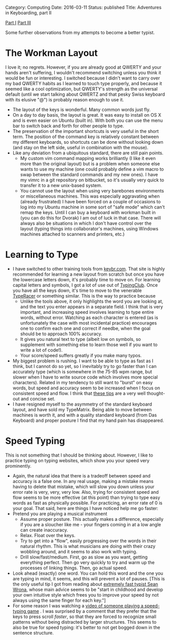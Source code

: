 Category: Computing
Date: 2016-03-11
Status: published
Title: Adventures in Keyboarding, part II

[Part I]({filename}adventures-in-keyboarding.md) [Part
III]({filename}adventures-in-keyboarding-part-iii.md)

Some further observations from my attempts to become a better typist.

# The Workman Layout

I love it; no regrets. However, if you are already good at QWERTY and
  your hands aren't suffering, I wouldn't recommend switching unless
  you think it would be fun or interesting. I switched because I didn't
  want to carry over my bad QWERTY habits as I learned to touch type
  properly, and because it seemed like a cool optimization, but
  QWERTY's strength as the universal default (until we start talking
  about QWERTZ and that pesky Swiss keyboard with its elusive "@") is
  probably reason enough to use it.

-   The layout of the keys is wonderful. Many common words just fly.
-   On a day to day basis, the layout is great. It was easy to install
    on OS X and is even easier on Ubuntu (built in). With both you can
    use the menu bar to switch back and forth for other people to type.
-   The preservation of the important shortcuts is very useful in the
    short term. The position of the command key is relatively constant
    between my different keyboards, so shortcuts can be done without
    looking down (and stay on the left side, useful in combination with
    the mouse).
-   Like any deviation from a ubiquitous standard, there are still pain
    points.
    -   My custom vim command mapping works brilliantly (I like it even
        more than the original layout) but is a problem when someone
        else wants to use my machine (one could probably define a vim
        macro to swap between the standard commands and my new ones). I
        have my vimrc in a git repository on bitbucket, so it's usually
        very quick to transfer it to a new unix-based system.
    -   You cannot use the layout when using very barebones environments
        or miscellaneous machines. This was especially aggravating when
        (already frustrated) I have been forced on a couple of occasions
        to log into my Ubuntu machine in some sort of "safe mode"
        which can't remap the keys. Until I can buy a keyboard with
        workman built in (you can do this for Dvorak) I am out of luck
        in that case. There will always also be situations in which I
        don't have control over the layout (typing things into
        collaborator's machines, using Windows machines attached to
        scanners and printers, etc.)

# Learning to Type

-   I have switched to other training tools from
    [keybr.com](www.keybr.com). That site is highly recommended for
    learning a new layout from scratch but once you have the lowercase
    letters down, it's probably time to move on. For learning capital
    letters and symbols, I got a lot of use out of
    [TypingClub](www.typingclub.com). Once you have all the keys down,
    it's time to move to the venerable [TypeRacer](www.typeracer.com)
    or something similar. This is the way to practice because
    -   Unlike the tools above, it only highlights the word you are
        looking at, and the text you enter appears in a separate field.
        I think that is very important, and increasing speed involves
        learning to type entire words, without error. Watching as each
        character is entered (as is unfortunately the case with most
        incidental practice) encourages one to confirm each one and
        correct if needbe, when the goal should be to approach 100%
        accuracy.
    -   It gives you natural text to type (albeit low on symbols, so
        supplement with something else to learn those well if you want
        to write a lot of code!).
    -   Your score/speed suffers greatly if you make many typos.
-   My biggest problem is rushing. I want to be able to type as fast as
    I think, but I cannot do so yet, so I inevitably try to go faster
    than I can accurately type (which is somewhere in the 75-85 wpm
    range, but slower when I have to write source code which involves
    more special characters). Related in my tendency to still want to
    "burst" on easy words, but speed and accuracy seem to be increased
    when I focus on consistent speed and flow. I think that [these
    tips](http://www.typing-lessons.org/preliminaries_2.html) are a very
    well thought-out and concise set.
-   I have resigned myself to the asymmetry of the standard keyboard
    layout, and have sold my TypeMatrix. Being able to move between
    machines is worth it, and with a quality standard keyboard (from Das
    Keyboard) and proper posture I find that my hand pain has
    disappeared.

# Speed Typing

This is not something that I should be thinking about. However, I like
  to practice typing on typing websites, which show you your speed very
  prominently.

-   Again, the natural idea that there is a tradeoff between speed and
    accuracy is a false one. In any real usage, making a mistake means
    having to delete that mistake, which will slow you down unless your
    error rate is very, very, very low. Also, trying for consistent
    speed and flow seems to be more effective (at this point) than
    trying to type easy words as fast as physically possible. For
    practicing, an error rate of 0 is your goal. That said, here are
    things I have noticed help me go faster:
-   Pretend you are playing a musical instrument
    -   Assume proper posture. This actually makes a difference,
        especially if you are a sloucher like me - your fingers coming
        in at a low angle can create inaccuracy.
    -   Relax. Float over the keys.
    -   Try to get into a "flow", easily progressing over the words in
        their natural rhythm. This is what musicians are doing with
        their crazy wobbling around, and it seems to also work with
        typing.
    -   Drill slow/fast/medium. First, go as slow as you want, getting
        everything perfect. Then go very quickly to try and warm up the
        processes of linking things. Then, go actual speed.
-   Look ahead (exactly) one word. You can hold this word and the one
    you are typing in mind, it seems, and this will prevent a lot of
    pauses. \[This is the only useful tip I got from reading about
    [extremely fast typist Sean Wrona](http://seanwrona.com/typing.php),
    whose main advice seems to be "start in childhood and develop your
    own intuitive style which frees you to improve your speed by not
    always using the same finger for each key."\]
-   For some reason I was watching a [video of someone playing a
    speed-typing
    game](https://www.linkedin.com/in/patrick-sanan-80055157) . I was
    surprised by a comment that they prefer that the keys to press
    scroll *faster*, so that they are forced to recognize small
    patterns without being distracted by larger structures. This seems
    to also be true for speed typing: it's better to not get bogged
    down in the sentence structure.
